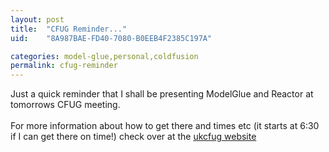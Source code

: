 ```yaml
---
layout: post
title:  "CFUG Reminder..."
uid:	"8A987BAE-FD40-7080-B0EEB4F2385C197A"

categories: model-glue,personal,coldfusion
permalink: cfug-reminder
---
```

Just a quick reminder that I shall be presenting ModelGlue and Reactor at tomorrows CFUG meeting. <br /><br />For more information about how to get there and times etc (it starts at 6:30 if I can get there on time!) check over at the <a href="http://www.ukcfug.org/index.cfm?objectid=643A62AF-F1FF-921E-1372A1B7B3FBECE4">ukcfug website</a>